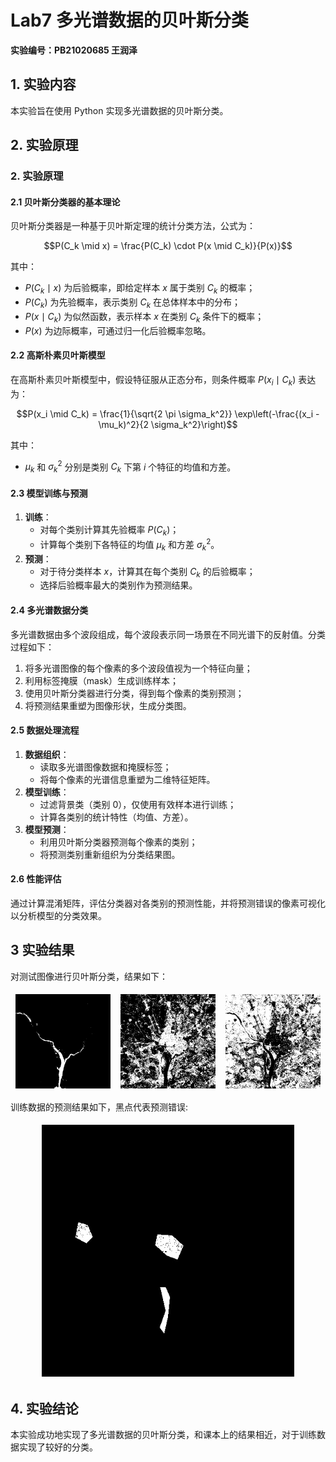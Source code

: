 # Lab7 多光谱数据的贝叶斯分类

**实验编号：PB21020685 王润泽**

## 1. 实验内容

本实验旨在使用 Python 实现多光谱数据的贝叶斯分类。



## 2. 实验原理

### 2. 实验原理

#### 2.1 贝叶斯分类器的基本理论

贝叶斯分类器是一种基于贝叶斯定理的统计分类方法，公式为：

$$P(C_k \mid x) = \frac{P(C_k) \cdot P(x \mid C_k)}{P(x)}$$

其中：

- $P(C_k \mid x)$ 为后验概率，即给定样本 $x$ 属于类别 $C_k$ 的概率；
- $P(C_k)$ 为先验概率，表示类别 $C_k$ 在总体样本中的分布；
- $P(x \mid C_k)$ 为似然函数，表示样本 $x$ 在类别 $C_k$ 条件下的概率；
- $P(x)$ 为边际概率，可通过归一化后验概率忽略。

#### 2.2 高斯朴素贝叶斯模型

在高斯朴素贝叶斯模型中，假设特征服从正态分布，则条件概率 $P(x_i \mid C_k)$ 表达为：

$$P(x_i \mid C_k) = \frac{1}{\sqrt{2 \pi \sigma_k^2}} \exp\left(-\frac{(x_i - \mu_k)^2}{2 \sigma_k^2}\right)$$

其中：

- $\mu_k$ 和 $\sigma_k^2$ 分别是类别 $C_k$ 下第 $i$ 个特征的均值和方差。

#### 2.3 模型训练与预测

1. **训练**：
   - 对每个类别计算其先验概率 $P(C_k)$；
   - 计算每个类别下各特征的均值 $\mu_k$ 和方差 $\sigma_k^2$。
2. **预测**：
   - 对于待分类样本 $x$，计算其在每个类别 $C_k$ 的后验概率；
   - 选择后验概率最大的类别作为预测结果。

#### 2.4 多光谱数据分类

多光谱数据由多个波段组成，每个波段表示同一场景在不同光谱下的反射值。分类过程如下：

1. 将多光谱图像的每个像素的多个波段值视为一个特征向量；
2. 利用标签掩膜（mask）生成训练样本；
3. 使用贝叶斯分类器进行分类，得到每个像素的类别预测；
4. 将预测结果重塑为图像形状，生成分类图。

#### 2.5 数据处理流程

1. **数据组织**：
   - 读取多光谱图像数据和掩膜标签；
   - 将每个像素的光谱信息重塑为二维特征矩阵。
2. **模型训练**：
   - 过滤背景类（类别 0），仅使用有效样本进行训练；
   - 计算各类别的统计特性（均值、方差）。
3. **模型预测**：
   - 利用贝叶斯分类器预测每个像素的类别；
   - 将预测类别重新组织为分类结果图。

#### 2.6 性能评估

通过计算混淆矩阵，评估分类器对各类别的预测性能，并将预测错误的像素可视化以分析模型的分类效果。







## 3 实验结果

对测试图像进行贝叶斯分类，结果如下：

<div style="display: flex; flex-wrap: wrap; justify-content: space-around;">
  <img src="1-1.jpg" alt="1" style="width: 30%; margin: 5px;">
  <img src="1-2.jpg" alt="2" style="width: 30%; margin: 5px;">
  <img src="1-3.jpg" alt="2" style="width: 30%; margin: 5px;">
</div>




训练数据的预测结果如下，黑点代表预测错误:

<div style="display: flex; flex-wrap: wrap; justify-content: space-around;">
  <img src="1-4.jpg" alt="1" style="width: 80%; margin: 5px;">
</div>

## 4. 实验结论

本实验成功地实现了多光谱数据的贝叶斯分类，和课本上的结果相近，对于训练数据实现了较好的分类。